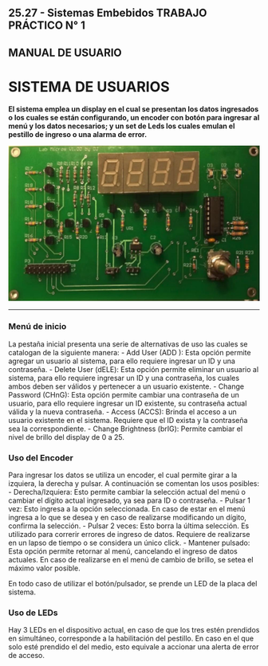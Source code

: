 ## 25.27 - Sistemas Embebidos TRABAJO PRÁCTICO N° 1

## MANUAL DE USUARIO 

# SISTEMA DE USUARIOS 

**El sistema emplea un display en el cual se presentan los datos ingresados o los cuales se están configurando, un encoder con botón para ingresar al menú y los datos necesarios; y un set de Leds los cuales emulan el pestillo de ingreso o una alarma de error.**

<p align="center">
	<img src="image/README/board.png" alt="board" width="600"/>
</p>

---

### **Menú de inicio**

La pestaña inicial presenta una serie de alternativas de uso las cuales se catalogan de la siguiente manera:
	- Add User (ADD ): Esta opción permite agregar un usuario al sistema, para ello requiere ingresar un ID y una contraseña.
 	- Delete User (dELE): Esta opción permite eliminar un usuario al sistema, para ello requiere ingresar un ID y una contraseña, los cuales ambos deben ser válidos y pertenecer a un usuario existente.
  	- Change Password (CHnG): Esta opción permite cambiar una contraseña de un usuario, para ello requiere ingresar un ID existente,  su contraseña actual válida y la nueva contraseña.
   	- Access (ACCS): Brinda el acceso a un usuario existente en el sistema. Requiere que el ID exista y la contraseña sea la correspondiente.
    	- Change Brightness (brIG): Permite cambiar el nivel de brillo del display de 0 a 25.

### **Uso del Encoder**

Para ingresar los datos se utiliza un encoder, el cual permite girar a la izquiera, la derecha y pulsar. A continuación se comentan los usos posibles:
	- Derecha/Izquiera: Esto permite cambiar la selección actual del menú o cambiar el dígito actual ingresado, ya sea para ID o contraseña.
 	- Pulsar 1 vez: Esto ingresa a la opción seleccionada. En caso de estar en el menú ingresa a lo que se desea y en caso de realizarse modificando un dígito, confirma la selección.
  	- Pulsar 2 veces: Esto borra la última selección. Es utilizado para correrir errores de ingreso de datos. Requiere de realizarse en un lapso de tiempo o se considera un único click.
   	- Mantener pulsado: Esta opción permite retornar al menú, cancelando el ingreso de datos actuales. En caso de realizarse en el menú de cambio de brillo, se setea el máximo valor posible.

En todo caso de utilizar el botón/pulsador, se prende un LED de la placa del sistema.

### **Uso de LEDs**

Hay 3 LEDs en el dispositivo actual, en caso de que los tres estén prendidos en simultáneo, corresponde a la habilitación del pestillo. En caso en el que solo esté prendido el del medio, esto equivale a accionar una alerta de error de acceso.

